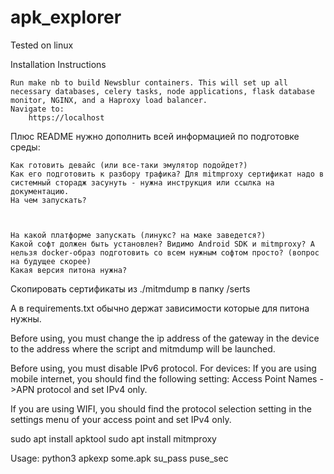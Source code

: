 # apk_explorer

Tested on linux

Installation Instructions

    Run make nb to build Newsblur containers. This will set up all necessary databases, celery tasks, node applications, flask database monitor, NGINX, and a Haproxy load balancer.
    Navigate to:
        https://localhost


Плюс README нужно дополнить всей информацией по подготовке среды:

    Как готовить девайс (или все-таки эмулятор подойдет?)
    Как его подготовить к разбору трафика? Для mitmproxy сертификат надо в системный сторадж засунуть - нужна инструкция или ссылка на документацию.
    На чем запускать?



    На какой платформе запускать (линукс? на маке заведется?)
    Какой софт должен быть установлен? Видимо Android SDK и mitmproxy? А нельзя docker-образ подготовить со всем нужным софтом просто? (вопрос на будущее скорее)
    Какая версия питона нужна?

Скопировать сертификаты из ./mitmdump в папку /serts

А в requirements.txt обычно держат зависимости которые для питона нужны.


Before using, you must change the ip address
of the gateway in the device to the address
where the script and mitmdump will be launched.

Before using, you must disable IPv6 protocol.
For devices:
If you are using mobile internet, you should
find the following setting: Access Point Names
->APN protocol and set IPv4 only.

If you are using WIFI, you should
find the protocol selection setting in the
settings menu of your access point and set
IPv4 only.

sudo apt install apktool
sudo apt install mitmproxy


Usage: python3 apkexp some.apk su_pass puse_sec
